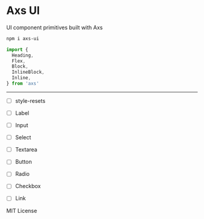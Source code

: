 
# Axs UI

UI component primitives built with Axs

```sh
npm i axs-ui
```

```js
import {
  Heading,
  Flex,
  Block,
  InlineBlock,
  Inline,
} from 'axs'
```

---

- [ ] style-resets
- [ ] Label
- [ ] Input
- [ ] Select
- [ ] Textarea
- [ ] Button

- [ ] Radio
- [ ] Checkbox
- [ ] Link

MIT License

